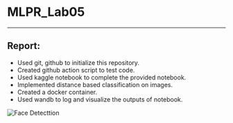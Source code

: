 # MLPR_Lab05
---

## Report:
- Used git, github to initialize this repository.
- Created github action script to test code.
- Used kaggle notebook to complete the provided notebook.
- Implemented distance based classification on images.
- Created a docker container.
- Used wandb to log and visualize the outputs of notebook.

![Face Detecttion](https://github.com/suraj1102/MLPR_Lab05/blob/main/report_images/face%20detection.png)
